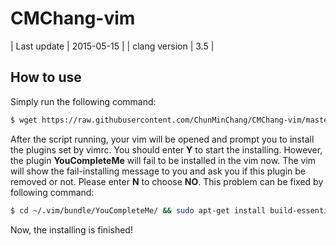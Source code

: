 # CMChang-vim

| Last update   | 2015-05-15 |
| clang version | 3.5        |

## How to use
Simply run the following command:

```bash
$ wget https://raw.githubusercontent.com/ChunMinChang/CMChang-vim/master/setup.sh && bash setup.sh
```

After the script running, your vim will be opened and prompt you to install the plugins set by vimrc. You should enter **Y** to start the installing. However, the plugin **YouCompleteMe** will fail to be installed in the vim now. The vim will show the fail-installing message to you and ask you if this plugin be removed or not. Please enter **N** to choose **NO**. This problem can be fixed by following command:

```bash
$ cd ~/.vim/bundle/YouCompleteMe/ && sudo apt-get install build-essential cmake && sudo apt-get install python-dev && git submodule update --init --recursive && ./install.sh --clang-completer --system-libclang --omnisharp-completer
```
Now, the installing is finished!
